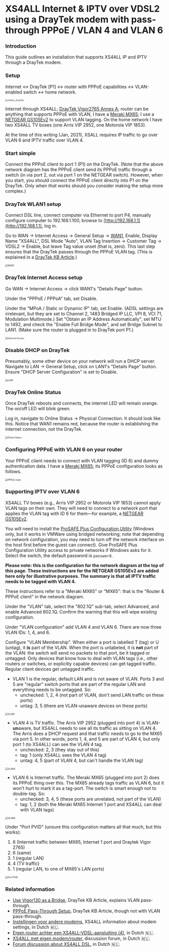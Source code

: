 # XS4ALL Internet & IPTV over VDSL2 using a DrayTek modem with pass-through PPPoE / VLAN 4 and VLAN 6

### Introduction

This guide outlines an installation that supports XS4ALL IP and IPTV through a DrayTek modem.

### Setup

Internet ↔ DrayTek [P1] ↔ router with PPPoE capabilities ↔ VLAN-enabled switch ↔ home network.

<img src="assets/XS4ALL_DrayTek.png" alt="XS4ALL_DrayTek" style="zoom:45%;" />

Internet through XS4ALL; [DrayTek Vigor2765 Annex A](https://www.routershop.nl/draytek-vigor-2765-annex-a-adsl2-en-vdsl2-router/pid=63348); router can be anything that supports PPPoE with VLAN, I have a [Meraki MX65](https://documentation.meraki.com/MX/MX_Overviews_and_Specifications/MX64_and_MX65_Overview_and_Specifications); I use a [NETGEAR GS105Ev2](https://www.netgear.com/support/product/GS105Ev2.aspx) to support VLAN tagging. On the home network I have two XS4ALL TV boxes (one Arris VIP 2952, one Motorola VIP 1853).

At the time of this writing (Jan, 2021), XSALL requires IP traffic to go over VLAN 6 and IPTV traffic over VLAN 4.

### Start simple

Connect the PPPoE client to port 1 (P1) on the DrayTek. (Note that the above network diagram has the PPPoE client send its PPPoE traffic through a switch (in via port 2, out via port 1 on the NETGEAR switch). However, when you start, you should connect the PPPoE client directly into P1 on the DrayTek. Only when _that_ works should you consider making the setup more complex.) 

### DrayTek WLAN1 setup

Connect DSL line, connect computer via Ethernet to port P4, manually configure computer to 192.168.1.100, browse to [http://192.168.1.1](http://192.168.1.1), log in.

Go to WAN → Internet Access → General Setup → <ins>WAN1</ins>, Enable, Display Name "XS4ALL", DSL Mode "Auto", VLAN Tag Insertion → Customer Tag → VDSL2 → Enable, but leave Tag value unset (that is, zero). This last step ensures that the DrayTek passes through the PPPoE VLAN tag. (This is explained in a [DrayTek KB Article](https://www.draytek.com/support/knowledge-base/5367).)

<img src="assets/WAN1.png" alt="WAN1" style="zoom:50%;" />

### DrayTek Internet Access setup

Go WAN → Internet Access → click WAN1's "Details Page" button.

Under the "PPPoE / PPPoA" tab, set Disable.

Under the "MPoA / Static or Dynamic IP" tab, set Enable. (ADSL settings are irrelevant, but they are set to Channel 2, 1483 Bridged IP LLC, VPI 8, VCI 71, Modulation Multimode.) Set "Obtain an IP Address Automatically", set MTU to 1492, and check the "Enable Full Bridge Mode", and set Bridge Subnet to LAN1. (Make sure the router is plugged in to DrayTek port P1.)

<img src="assets/Internet Access.png" alt="Internet Access" style="zoom:50%;" />

### Disable DHCP on DrayTek

Presumably, some other device on your network will run a DHCP server. Navigate to LAN → General Setup, click on LAN1's "Details Page" button. Ensure "DHCP Server Configuration" is set to Disable.

<img src="assets/LAN1.png" alt="LAN1" style="zoom:50%;" />

### DrayTek Online Status

Once DrayTek reboots and connects, the internet LED will remain orange. The on/off LED will blink green.

Log in, navigate to Online Status → Physical Connection. It should look like this. Notice that WAN1 remains red, because the router is establishing the internet connection, not the DrayTek.

<img src="assets/Online Status.png" alt="Online Status" style="zoom:50%;" />

### Configuring PPPoE with VLAN 6 on your router

Your PPPoE client needs to connect with VLAN tagging (ID 6) and dummy authentication data. I have a [Meraki MX65](https://documentation.meraki.com/MX/MX_Overviews_and_Specifications/MX64_and_MX65_Overview_and_Specifications); its PPPoE configuration looks as follows.

<img src="assets/PPPoE client.png" alt="PPPoE client" style="zoom:50%;" />



### Supporting IPTV over VLAN 6

XS4ALL TV boxes (e.g., Arris VIP 2952 or Motorola VIP 1853) cannot apply VLAN tags on their own. They will need to connect to a network port that applies the VLAN tag with ID 6 for them—for example, a [NETGEAR GS105Ev2](https://www.netgear.com/support/product/GS105Ev2.aspx).

You will need to install the [ProSAFE Plus Configuration Utility](https://www.netgear.com/support/product/GS105Ev2.aspx#download) (Windows only, but it works in VMWare using bridged networking; note that depending on network configuration, you may need to turn off the network interface on the host first before the guest can connect). Give ProSAFE Plus Configuration Utility access to private networks if Windows asks for it. Select the switch, the default password is `password`.

**Please note: this is the configuration for the network diagram at the top of this page. These instructions are for the NETGEAR GS105Ev2 are added here only for illustrative purposes. The summary is that all IPTV traffic needs to be tagged with VLAN 4.**

These instructions refer to a "Meraki MX65" or "MX65": that is the "Router & PPPoE client" in the network diagram.

Under the "VLAN" tab, select the "802.1Q" sub-tab, select Advanced, and enable Advanced 802.1Q. Confirm the warning that this will wipe existing configuration.

Under "VLAN configuration" add VLAN 4 and VLAN 6. There are now three VLAN IDs: 1, 4, and 6.

Configure "VLAN Membership". When either a port is labelled T (tag) or U (untag), it **is** part of the VLAN. When the port is unlabeled, it is **not** part of the VLAN: the switch will send no packets to that port, be it tagged or untagged. Only devices that know how to deal with VLAN tags (i.e., other routers or switches, or explicitly capable devices) can get tagged traffic. Regular client devices get untagged traffic.

- VLAN 1 is the regular, default LAN and is not aware of VLAN. Ports 3 and 5 are "regular" switch ports that are part of the regular LAN and everything needs to be untagged. So:
  - unchecked: 1, 2, 4 (not part of VLAN, don't send LAN traffic on these ports)
  - untag: 3, 5 (there are VLAN-unaware devices on these ports)

<img src="assets/VLAN1.png" alt="VLAN1" style="zoom:50%;" />



- VLAN 4 is TV traffic. The Arris VIP 2952 (plugged into port 4) is VLAN-**un**aware, but XS4ALL needs to see all its traffic as sitting on VLAN 4. The Arris does a DHCP request and that traffic needs to go to the MX65 via port 5. In other words, ports 1, 4, and 5 are part of VLAN 4, but only port 1 (to XS4ALL) can see the VLAN 4 tag.
  - unchecked: 2, 3 (they stay out of this)
  - tag: 1 (only XS4ALL sees the VLAN 4 tag)
  - untag: 4, 5 (part of VLAN 4, but can't handle the VLAN tag)

<img src="assets/VLAN4.png" alt="VLAN4" style="zoom:50%;" />



- VLAN 6 is Internet traffic. The Meraki MX65 (plugged into port 2) does its PPPoE thing over this. The MX65 already tags traffic as VLAN 6, but it won't hurt to mark it as a tag-port. The switch is smart enough not to double-tag. So:
  - unchecked: 3, 4, 5 (these ports are unrelated, not part of the VLAN)
  - tag: 1, 2 (both the Meraki MX65 Internet 1 port and XS4ALL can deal with VLAN tags)

<img src="assets/VLAN6.png" alt="VLAN6" style="zoom:50%;" />



Under "Port PVID" (unsure this configuration matters all that much, but this works):

1. 6 (Internet traffic between MX65, Internet 1 port and Draytek Vigor 2765)
2. 6 (same)
3. 1 (regular LAN)
4. 4 (TV traffic)
5. 1 (regular LAN, to one of MX65's LAN ports)

<img src="assets/Port PVID.png" alt="Port PVID" style="zoom:50%;" />

### Related information

* [Use Vigor130 as a Bridge](https://www.draytek.com/support/knowledge-base/5367), DrayTek KB Article, explains VLAN pass-through.
* [PPPoE Pass-Through Setup](https://www.draytek.com/support/knowledge-base/4910), DrayTek KB Article, though not with VLAN pass-through.
* [Instellingen voor andere modems](https://www.xs4all.nl/service/installeren/internet/instellingen-andere-modems/), XS4ALL information about modem settings, in Dutch 🇳🇱.
* [Eigen router achter een XS4ALL-VDSL-aansluiting (4)](https://www.haroldschoemaker.nl/2017/02/eigen-router-achter-een-xs4all-vdsl-aansluiting-4/), in Dutch 🇳🇱.
* [XS4ALL met eigen modem/router](https://xs4all.gebruikers.eu/forum/viewforum.php?forum_id=16), discussion forum, in Dutch 🇳🇱.
* [Forum discussion about XS4ALL DSL](https://xs4all.adsl.narkive.com/mvDJ31yK/hik-dsl-blijft-prima-up-maar-ppp-sessie-weg), in Dutch 🇳🇱.
